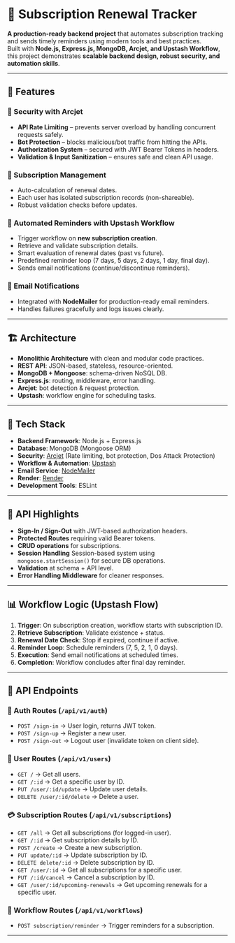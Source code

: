 # 📌 Subscription Renewal Tracker

**A production-ready backend project** that automates subscription tracking and sends timely reminders using modern tools and best practices.  
Built with **Node.js, Express.js, MongoDB, Arcjet, and Upstash Workflow**, this project demonstrates **scalable backend design, robust security, and automation skills**.

---

## 🚀 Features  

### 🔐 Security with Arcjet  
- **API Rate Limiting** – prevents server overload by handling concurrent requests safely.  
- **Bot Protection** – blocks malicious/bot traffic from hitting the APIs.  
- **Authorization System** – secured with JWT Bearer Tokens in headers.  
- **Validation & Input Sanitization** – ensures safe and clean API usage.  

### 📅 Subscription Management  
- Auto-calculation of renewal dates.  
- Each user has isolated subscription records (non-shareable).  
- Robust validation checks before updates.  

### 🔔 Automated Reminders with Upstash Workflow  
- Trigger workflow on **new subscription creation**.  
- Retrieve and validate subscription details.  
- Smart evaluation of renewal dates (past vs future).  
- Predefined reminder loop (7 days, 5 days, 2 days, 1 day, final day).  
- Sends email notifications (continue/discontinue reminders).  

### 📧 Email Notifications  
- Integrated with **NodeMailer** for production-ready email reminders.  
- Handles failures gracefully and logs issues clearly.  

---

## 🏗️ Architecture  
- **Monolithic Architecture** with clean and modular code practices.  
- **REST API**: JSON-based, stateless, resource-oriented.  
- **MongoDB + Mongoose**: schema-driven NoSQL DB.  
- **Express.js**: routing, middleware, error handling.  
- **Arcjet**: bot detection & request protection.  
- **Upstash**: workflow engine for scheduling tasks.  

---

## 📂 Tech Stack  
- **Backend Framework**: Node.js + Express.js  
- **Database**: MongoDB (Mongoose ORM)  
- **Security**: [Arcjet](https://arcjet.com/) (Rate limiting, bot protection, Dos Attack Protection)  
- **Workflow & Automation**: [Upstash](https://upstash.com/)
- **Email Service**: [NodeMailer](https://nodemailer.com/)  
- **Render**: [Render](https://render.com/) 
- **Development Tools**: ESLint  

---

## 🔑 API Highlights  
- **Sign-In / Sign-Out** with JWT-based authorization headers.  
- **Protected Routes** requiring valid Bearer tokens.  
- **CRUD operations** for subscriptions.
- **Session Handling** Session-based system using `mongoose.startSession()` for secure DB operations.  
- **Validation** at schema + API level.  
- **Error Handling Middleware** for cleaner responses.  

---

## 📊 Workflow Logic (Upstash Flow)  
1. **Trigger**: On subscription creation, workflow starts with subscription ID.  
2. **Retrieve Subscription**: Validate existence + status.  
3. **Renewal Date Check**: Stop if expired, continue if active.  
4. **Reminder Loop**: Schedule reminders (7, 5, 2, 1, 0 days).  
5. **Execution**: Send email notifications at scheduled times.  
6. **Completion**: Workflow concludes after final day reminder.

---

## 📌 API Endpoints  

### 🔑 Auth Routes (`/api/v1/auth`)  
- `POST /sign-in` → User login, returns JWT token.  
- `POST /sign-up` → Register a new user.  
- `POST /sign-out` → Logout user (invalidate token on client side).  

### 👤 User Routes (`/api/v1/users`)  
- `GET /` → Get all users.  
- `GET /:id` → Get a specific user by ID.  
- `PUT /user/:id/update` → Update user details.  
- `DELETE /user/:id/delete` → Delete a user.  

### 💳 Subscription Routes (`/api/v1/subscriptions`)

- `GET /all` → Get all subscriptions (for logged-in user).  
- `GET /:id` → Get subscription details by ID.  
- `POST /create` → Create a new subscription.  
- `PUT update/:id` → Update subscription by ID.  
- `DELETE delete/:id` → Delete subscription by ID.  
- `GET /user/:id` → Get all subscriptions for a specific user.  
- `PUT /:id/cancel` → Cancel a subscription by ID.  
- `GET /user/:id/upcoming-renewals` → Get upcoming renewals for a specific user.  


### 🔔 Workflow Routes (`/api/v1/workflows`)  
- `POST subscription/reminder` → Trigger reminders for a subscription.  

---


